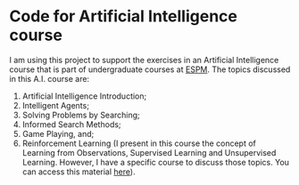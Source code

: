 # Code for Artificial Intelligence course

I am using this project to support the exercises in an Artificial Intelligence course that is part of undergraduate courses at [ESPM](http://international.espm.br/). The topics discussed in this A.I. course are: 

1.	Artificial Intelligence Introduction;
2.	Intelligent Agents;
3.	Solving Problems by Searching;
4.	Informed Search Methods;
5.	Game Playing, and;
6.	Reinforcement Learning (I present in this course the concept of Learning from Observations, Supervised Learning and Unsupervised Learning. However, I have a specific course to discuss those topics. You can access this material [here](https://github.com/fbarth/ml-espm)).
